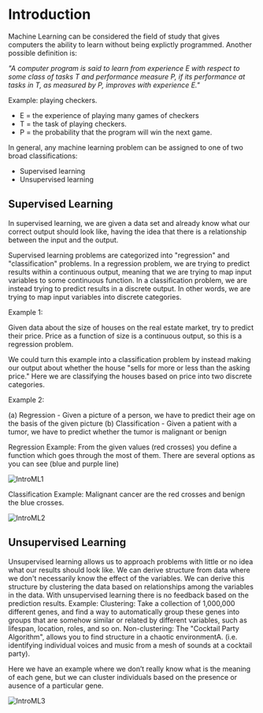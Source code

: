 # Introduction

Machine Learning can be considered the field of study that gives computers the ability to learn without being explictly programmed. Another possible definition is:

*"A computer program is said to learn from experience E with respect to some class of tasks T and performance measure P, if its performance at tasks in T, as measured by P, improves with experience E."*

Example: playing checkers.

* E = the experience of playing many games of checkers 
* T = the task of playing checkers. 
* P = the probability that the program will win the next game.

In general, any machine learning problem can be assigned to one of two broad classifications:

* Supervised learning 
* Unsupervised learning

## Supervised Learning

In supervised learning, we are given a data set and already know what our correct output should look like, having the idea that there is a relationship between the input and the output.

Supervised learning problems are categorized into "regression" and "classification" problems. In a regression problem, we are trying to predict results within a continuous output, meaning that we are trying to map input variables to some continuous function. In a classification problem, we are instead trying to predict results in a discrete output. In other words, we are trying to map input variables into discrete categories.

Example 1:

Given data about the size of houses on the real estate market, try to predict their price. Price as a function of size is a continuous output, so this is a regression problem.

We could turn this example into a classification problem by instead making our output about whether the house "sells for more or less than the asking price." Here we are classifying the houses based on price into two discrete categories.

Example 2:

(a) Regression - Given a picture of a person, we have to predict their age on the basis of the given picture (b) Classification - Given a patient with a tumor, we have to predict whether the tumor is malignant or benign

Regression Example: From the given values (red crosses) you define a function which goes through the most of them. There are several options as you can see (blue and purple line)

![IntroML1](https://github.com/ignacio-alorre/Machine-Learning/blob/master/Concepts/Images/IntroML1.png)

Classification Example: Malignant cancer are the red crosses and benign the blue crosses.

![IntroML2](https://github.com/ignacio-alorre/Machine-Learning/blob/master/Concepts/Images/IntroML2.png)

## Unsupervised Learning 

Unsupervised learning allows us to approach problems with little or no idea what our results should look like. We can derive structure from data where we don't necessarily know the effect of the variables. We can derive this structure by clustering the data based on relationships among the variables in the data. With unsupervised learning there is no feedback based on the prediction results. Example: Clustering: Take a collection of 1,000,000 different genes, and find a way to automatically group these genes into groups that are somehow similar or related by different variables, such as lifespan, location, roles, and so on. Non-clustering: The "Cocktail Party Algorithm", allows you to find structure in a chaotic environmentA. (i.e. identifying individual voices and music from a mesh of sounds at a cocktail party).

Here we have an example where we don’t really know what is the meaning of each gene, but we can cluster individuals based on the presence or ausence of a particular gene.

![IntroML3](https://github.com/ignacio-alorre/Machine-Learning/blob/master/Concepts/Images/IntroML3.png)
